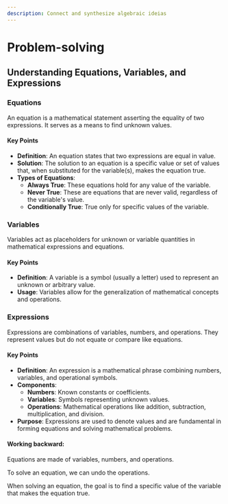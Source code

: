 ```yaml
---
description: Connect and synthesize algebraic ideias
---
```


# Problem-solving

## Understanding Equations, Variables, and Expressions

### Equations

An equation is a mathematical statement asserting the equality of two expressions. It serves as a means to find unknown values.

#### Key Points

* **Definition**: An equation states that two expressions are equal in value.
* **Solution**: The solution to an equation is a specific value or set of values that, when substituted for the variable(s), makes the equation true.
* **Types of Equations**:
  * **Always True**: These equations hold for any value of the variable.
  * **Never True**: These are equations that are never valid, regardless of the variable's value.
  * **Conditionally True**: True only for specific values of the variable.

### Variables

Variables act as placeholders for unknown or variable quantities in mathematical expressions and equations.

#### Key Points

* **Definition**: A variable is a symbol (usually a letter) used to represent an unknown or arbitrary value.
* **Usage**: Variables allow for the generalization of mathematical concepts and operations.

### Expressions

Expressions are combinations of variables, numbers, and operations. They represent values but do not equate or compare like equations.

#### Key Points

* **Definition**: An expression is a mathematical phrase combining numbers, variables, and operational symbols.
* **Components**:
  * **Numbers**: Known constants or coefficients.
  * **Variables**: Symbols representing unknown values.
  * **Operations**: Mathematical operations like addition, subtraction, multiplication, and division.
* **Purpose**: Expressions are used to denote values and are fundamental in forming equations and solving mathematical problems.



#### Working backward:

Equations are made of variables, numbers, and operations.

To solve an equation, we can undo the operations.

When solving an equation, the goal is to find a specific value of the variable that makes the equation true.

